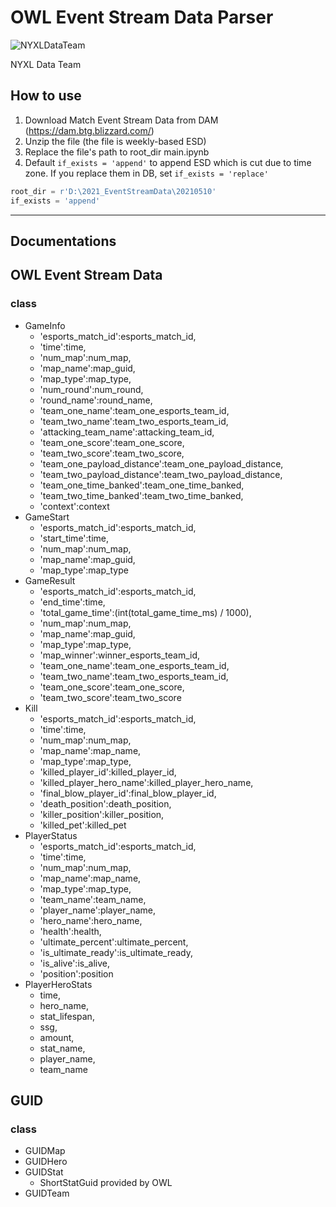 # OWL Event Stream Data Parser
<p align = "center">

![NYXLDataTeam](https://images.blz-contentstack.com/v3/assets/bltcade263868472d53/bltc0a07efe6ff22e51/5d63584ecd4bff10737c98f1/Team_Logos_NYXL.svg?auto=webp)

</p>

NYXL Data Team

## How to use
1. Download Match Event Stream Data from DAM (https://dam.btg.blizzard.com/)
2. Unzip the file (the file is weekly-based ESD)
3. Replace the file's path to root_dir main.ipynb
4. Default `if_exists = 'append'` to append ESD which is cut due to time zone. If you replace them in DB, set `if_exists = 'replace'`

```python
root_dir = r'D:\2021_EventStreamData\20210510'
if_exists = 'append'
```

---
## Documentations

## OWL Event Stream Data
### class
- GameInfo
    + 'esports_match_id':esports_match_id,
    + 'time':time,
    + 'num_map':num_map,
    + 'map_name':map_guid,
    + 'map_type':map_type,
    + 'num_round':num_round,
    + 'round_name':round_name,
    + 'team_one_name':team_one_esports_team_id,
    + 'team_two_name':team_two_esports_team_id,
    + 'attacking_team_name':attacking_team_id,
    + 'team_one_score':team_one_score,
    + 'team_two_score':team_two_score,
    + 'team_one_payload_distance':team_one_payload_distance,
    + 'team_two_payload_distance':team_two_payload_distance,
    + 'team_one_time_banked':team_one_time_banked,
    + 'team_two_time_banked':team_two_time_banked,
    + 'context':context
- GameStart
    + 'esports_match_id':esports_match_id,
    + 'start_time':time,
    + 'num_map':num_map,
    + 'map_name':map_guid,
    + 'map_type':map_type
- GameResult
    + 'esports_match_id':esports_match_id,
    + 'end_time':time,
    + 'total_game_time':(int(total_game_time_ms) / 1000),
    + 'num_map':num_map,
    + 'map_name':map_guid,
    + 'map_type':map_type,
    + 'map_winner':winner_esports_team_id,
    + 'team_one_name':team_one_esports_team_id,
    + 'team_two_name':team_two_esports_team_id,
    + 'team_one_score':team_one_score,
    + 'team_two_score':team_two_score
- Kill
    + 'esports_match_id':esports_match_id,
    + 'time':time,
    + 'num_map':num_map,
    + 'map_name':map_name,
    + 'map_type':map_type,
    + 'killed_player_id':killed_player_id,
    + 'killed_player_hero_name':killed_player_hero_name,
    + 'final_blow_player_id':final_blow_player_id,
    + 'death_position':death_position,
    + 'killer_position':killer_position,
    + 'killed_pet':killed_pet
- PlayerStatus
    + 'esports_match_id':esports_match_id,
    + 'time':time,
    + 'num_map':num_map,
    + 'map_name':map_name,
    + 'map_type':map_type,
    + 'team_name':team_name,
    + 'player_name':player_name,
    + 'hero_name':hero_name,
    + 'health':health,
    + 'ultimate_percent':ultimate_percent,
    + 'is_ultimate_ready':is_ultimate_ready,
    + 'is_alive':is_alive,
    + 'position':position
- PlayerHeroStats
    + time,
    + hero_name,
    + stat_lifespan, 
    + ssg, 
    + amount, 
    + stat_name, 
    + player_name, 
    + team_name

## GUID
### class
- GUIDMap
- GUIDHero
- GUIDStat
    + ShortStatGuid provided by OWL
- GUIDTeam